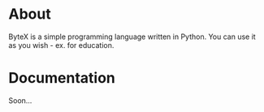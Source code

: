 # About
ByteX is a simple programming language written in Python.
You can use it as you wish - ex. for education.
# Documentation
Soon...
